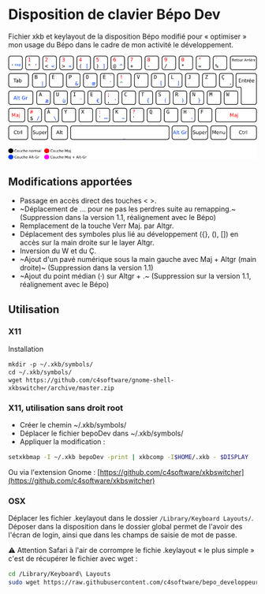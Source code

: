 # Disposition de clavier Bépo Dev

Fichier xkb et keylayout de la disposition Bépo modifié pour « optimiser » mon usage du Bépo dans le cadre de mon activité le développement.

![Disposition BépoDev](bepoDev-simplifiee.png)

## Modifications apportées

- Passage en accès direct des touches < >.
- ~Déplacement de … pour ne pas les perdres suite au remapping.~ (Suppression dans la version 1.1, réalignement avec le Bépo)
- Remplacement de la touche Verr Maj. par Altgr.
- Déplacement des symboles plus lié au développement ({}, (), []) en accès sur la main droite sur le layer Altgr.
- Inversion du W et du Ç.
- ~Ajout d'un pavé numérique sous la main gauche avec Maj + Altgr (main droite)~ (Suppression dans la version 1.1)
- ~Ajout du point médian (·) sur Altgr + .~ (Suppression sur la version 1.1, réalignement avec le Bépo)

## Utilisation

### X11

Installation 
```
mkdir -p ~/.xkb/symbols/
cd ~/.xkb/symbols/
wget https://github.com/c4software/gnome-shell-xkbswitcher/archive/master.zip
```

### X11, utilisation sans droit root

- Créer le chemin ~/.xkb/symbols/
- Déplacer le fichier bepoDev dans ~/.xkb/symbols/
- Appliquer la modification :

```sh
setxkbmap -I ~/.xkb bepoDev -print | xkbcomp -I$HOME/.xkb - $DISPLAY
```

Ou via l'extension Gnome : [https://github.com/c4software/xkbswitcher](https://github.com/c4software/xkbswitcher)

### OSX

Déplacer les fichier .keylayout dans le dossier `/Library/Keyboard Layouts/`. Déposer dans la disposition dans le dossier global permet de l'avoir des l'écran de login, ainsi que dans les champs de saisie de mot de passe.

⚠️ Attention Safari à l'air de corrompre le fichie .keylayout « le plus simple » c'est de récupérer le fichier avec wget :

```sh
cd /Library/Keyboard\ Layouts
sudo wget https://raw.githubusercontent.com/c4software/bepo_developpeur/master/osx/bepoDev.keylayout
```
